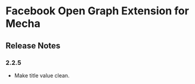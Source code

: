 Facebook Open Graph Extension for Mecha
=======================================

Release Notes
-------------

### 2.2.5

 - Make title value clean.
